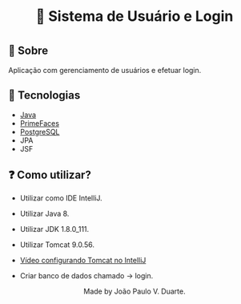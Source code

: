 <h1 align="center">👤 Sistema de Usuário e Login<h1>
<p align="center">
</p>

## 🔖 Sobre

<p align="center">

Aplicação com gerenciamento de usuários e efetuar login.

</p>



## 🚀 Tecnologias

- [Java](https://www.java.com/pt-BR/)
- [PrimeFaces](https://www.primefaces.org/showcase/index.xhtml/)
- [PostgreSQL](https://www.postgresql.org/)
- JPA
- JSF

## ❓ Como utilizar?

<p>

- Utilizar como IDE IntelliJ.

- Utilizar Java 8.

- Utilizar JDK 1.8.0_111.

- Utilizar Tomcat 9.0.56.
- <a href="https://youtu.be/4rXvzA2SRtA">Vídeo configurando Tomcat no IntelliJ</a>

- Criar banco de dados chamado -> login.

</p>

<p align="center">
Made by João Paulo V. Duarte.
</p>


